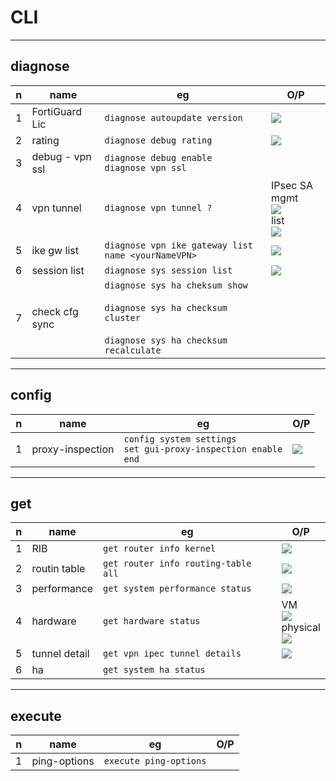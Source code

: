 # CLI

---

## diagnose
|n|name|eg|O/P|
|-|----|--|---|
|1|FortiGuard Lic|`diagnose autoupdate version`|<img src="https://i.imgur.com/ICUxAP6.png">|
|2|rating|`diagnose debug rating`|<img src="https://i.imgur.com/G6iMJD3.png">|
|3|debug - vpn ssl|`diagnose debug enable`<br/>`diagnose vpn ssl`|
|4|vpn tunnel|`diagnose vpn tunnel ?`|IPsec SA mgmt<br/><img src="https://i.imgur.com/m0LrgRy.png"><br/>list<br/><img src="https://i.imgur.com/NtxbOz0.png">|
|5|ike gw list|`diagnose vpn ike gateway list name <yourNameVPN>`|<img src="https://i.imgur.com/L9hSQwj.png">|
|6|session list|`diagnose sys session list`|<img src="https://i.imgur.com/laGJQzX.png">|
|7|check cfg sync|`diagnose sys ha cheksum show`<br/><br/>`diagnose sys ha checksum cluster`<br/><br/>`diagnose sys ha checksum recalculate`|

---

## config
|n|name|eg|O/P|
|-|----|--|---|
|1|proxy-inspection|`config system settings`<br/>`set gui-proxy-inspection enable`<br/>`end`|<img src="https://i.imgur.com/Fp3YBoR.png">|

---

## get
|n|name|eg|O/P|
|-|----|--|---|
|1|RIB|`get router info kernel`|<img src="https://i.imgur.com/a6eLnVV.png">|
|2|routin table|`get router info routing-table all`|<img src="https://i.imgur.com/16ilDvN.png">|
|3|performance|`get system performance status`|<img src="https://i.imgur.com/mP2KGfp.png">|
|4|hardware|`get hardware status`|VM<br/><img src="https://i.imgur.com/bLZ9jv5.png"><br/>physical<br/><img src="https://i.imgur.com/uQAg0CV.png">|
|5|tunnel detail|`get vpn ipec tunnel details`|<img src="https://i.imgur.com/qeuKJk9.png">|
|6|ha|`get system ha status`|

---

## execute
|n|name|eg|O/P|
|-|----|--|---|
|1|ping-options|`execute ping-options`||
